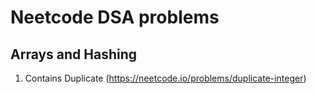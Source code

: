 # Neetcode DSA problems
## Arrays and Hashing
1. Contains Duplicate (https://neetcode.io/problems/duplicate-integer)
